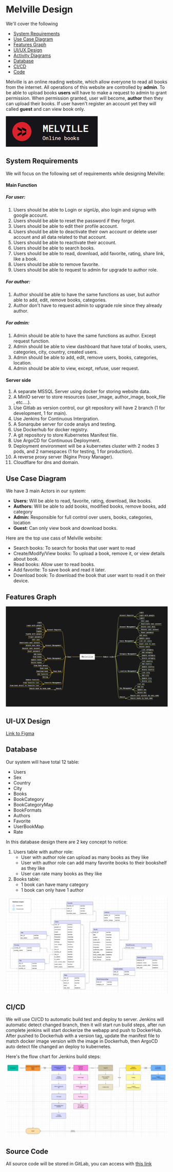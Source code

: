 # Melville Design
We'll cover the following
+ [System Requirements](#system-requirements)
+ [Use Case Diagram](#use-case-diagram)
+ [Features Graph](#features-graph)
+ [UI/UX Design](#ui-ux-design)
+ [Activity Diagrams](#activity-diagrams)
+ [Database](#database)
+ [CI/CD](#cicd)
+ [Code](#source-code)

Melville is an online reading website, which allow everyone to read all books from the internet. All operations of this website are controlled by **admin**. To be able to upload books **users** will have to make a request to admin to grant permission. When permission granted, user will become, **author** then they can upload their books. If user haven't register an account yet they will called **guest** and can view book only.

<img src="./Resources/Website_logo.png" alt="Melville">

## System Requirements

We will focus on the following set of requirements while designing Melville:

#### Main Function

##### For user:
1. Users should be able to Login or signUp, also login and signup with google account.
2. Users should be able to reset the password if they forgot.
3. Users should be able to edit their profile account.
4. Users should be able to deactivate their own account or delete user account and all data related to that account.
5. Users should be able to reactivate their account.
6. Users should be able to search books.
7. Users should be able to read, download, add favorite, rating, share link, like a book.
8. Users should be able to remove favorite.
9. Users should be able to request to admin for upgrade to author role.

##### For author:

1. Author should be able to have the same functions as user, but author able to add, edit, remove books, categories.
2. Author don't have to request admin to upgrade role since they already author.

##### For admin:

1. Admin should be able to have the same functions as author. Except request function.
2. Admin should be able to view dashboard that have total of books, users, categories, city, country, created users. 
3. Admin should be able to add, edit, remove users, books, categories, location.
4. Admin should be able to view, except, refuse, user request.

#### Server side 

1. A separate MSSQL Server using docker for storing website data.
2. A MinIO server to store resources (user_image, author_image, book_file , etc....).
3. Use Gitlab as version control, our git repository will have 2 branch (1 for development, 1 for main).
4. Use Jenkins for Continuous Intergration.
5. A Sonarqube server for code analys and testing.
6. Use Dockerhub for docker registry.
7. A git repository to store Kubernetes Manifest file.
8. Use ArgoCD for Continuous Deployment.
9. Deployment environment will be a kubernetes cluster with 2 nodes 3 pods, and 2 namespaces (1 for testing, 1 for production).
10. A reverse proxy server (Nginx Proxy Manager).
11. Cloudflare for dns and domain.

## Use Case Diagram

We have 3 main Actors in our system:

+ **Users:** Will be able to read, favorite, rating, download, like books.
+ **Authors:** Will be able to add books, modified books, remove books, add category
+ **Admin:** Responsible for full control over users, books, categories, location
+ **Guest**: Can only view book and download books.

Here are the top use cass of Melville website:

+ Search books: To search for books that user want to read
+ Create/Modify/View books: To upload a book, remove it, or view details about book.
+ Read books: Allow user to read books.
+ Add favorite: To save book and read it later.
+ Download book: To download the book that user want to read it on their device.

## Features Graph

<img src="./Resources/feature.png" alt="Database_diagram">

## UI-UX Design

[Link to Figma](https://www.figma.com/design/4Bk0ok2RI5quodkJmlCQwq/HomeLab?node-id=1401-159&t=8VXufYJER69MMThV-1)


## Database

Our system will have total 12 table:
+ Users
+ Sex
+ Country
+ City
+ Books
+ BookCategory
+ BookCategoryMap
+ BookFormats
+ Authors
+ Favorite
+ UserBookMap
+ Rate

In this database design there are 2 key concept to notice: 
1. Users table with author role:
	+ User with author role can upload as many books as they like 
	+ User with author role can add many favorite books to their bookshelf as they like
	+ User can rate many books as they like
2. Books table:
	+ 1 book can have many category
	+ 1 book can only have 1 author

<img src="./Resources/Database_diagram.png" alt="Database_diagram">

## CI/CD

We will use CI/CD to automatic build test and deploy to server. Jenkins will automatic detect changed branch, then it will start run build steps, after run complete jenkins will start dockerize the webapp and push to DockerHub. After pushed to Dockerhub with a version tag, update the manifest file to match docker image version with the image in Dockerhub, then ArgoCD auto detect file changed an deploy to kubernetes.

Here's the flow chart for Jenkins build steps:

<img src="./Resources/CICD_diagram.png" alt="Melville">

## Source Code

All source code will be stored in GitLab, you can access with [this link](https://gitlab.fleeforezz.site/jso/melville.git)
